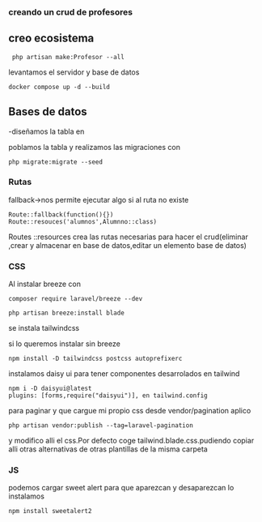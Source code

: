 ### creando un crud de profesores
## creo ecosistema
```
 php artisan make:Profesor --all

``` 
levantamos el servidor y base de datos 

```
docker compose up -d --build
```

Bases de datos
- 
 -diseñamos la tabla en

 poblamos la tabla y realizamos las migraciones con 
 ```
 php migrate:migrate --seed
 ```
 ### Rutas

 fallback->nos permite ejecutar algo si al ruta no existe
```
Route::fallback(function(){})
Route::resouces('alumnos',Alumnno::class)
```
Routes ::resources crea las rutas necesarias para hacer el crud(eliminar ,crear y almacenar en base de datos,editar un elemento base de datos)

### CSS
Al instalar breeze con

```
composer require laravel/breeze --dev
 
php artisan breeze:install blade
```
se instala tailwindcss

si lo queremos instalar sin breeze
```
npm install -D tailwindcss postcss autoprefixerc
```
instalamos daisy ui para tener componentes desarrolados en tailwind
```
npm i -D daisyui@latest
plugins: [forms,require("daisyui")], en tailwind.config
```
para paginar y que cargue mi propio css desde vendor/pagination aplico
```
php artisan vendor:publish --tag=laravel-pagination
```
y modifico alli el css.Por defecto coge tailwind.blade.css.pudiendo copiar alli otras alternativas de otras plantillas de la misma carpeta

### JS

podemos cargar sweet alert para que aparezcan y desaparezcan
lo instalamos
```
npm install sweetalert2
```
